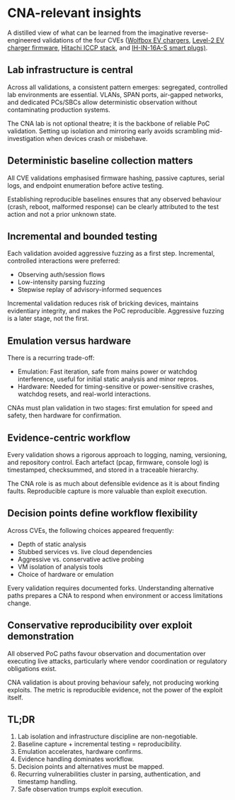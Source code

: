 # CNA-relevant insights

A distilled view of what can be learned from the imaginative reverse-engineered validations of the four CVEs 
([Wolfbox EV chargers](wolfbox-cluster.md), [Level-2 EV charger firmware](micro-scada-x.md), 
[Hitachi ICCP stack](micro-scada.md), and [IH-IN-16A-S smart plugs)](haat-smartplug.md). 

## Lab infrastructure is central

Across all validations, a consistent pattern emerges: segregated, controlled lab environments are essential. VLANs, SPAN ports, air-gapped networks, and dedicated PCs/SBCs allow deterministic observation without contaminating production systems.

The CNA lab is not optional theatre; it is the backbone of reliable PoC validation. Setting up isolation and mirroring early avoids scrambling mid-investigation when devices crash or misbehave.

## Deterministic baseline collection matters

All CVE validations emphasised firmware hashing, passive captures, serial logs, and endpoint enumeration before active testing.

Establishing reproducible baselines ensures that any observed behaviour (crash, reboot, malformed response) can be clearly attributed to the test action and not a prior unknown state.

## Incremental and bounded testing

Each validation avoided aggressive fuzzing as a first step. Incremental, controlled interactions were preferred:

* Observing auth/session flows
* Low-intensity parsing fuzzing
* Stepwise replay of advisory-informed sequences

Incremental validation reduces risk of bricking devices, maintains evidentiary integrity, and makes the PoC reproducible. Aggressive fuzzing is a later stage, not the first.

## Emulation versus hardware

There is a recurring trade-off:

* Emulation: Fast iteration, safe from mains power or watchdog interference, useful for initial static analysis and minor repros.
* Hardware: Needed for timing-sensitive or power-sensitive crashes, watchdog resets, and real-world interactions.

CNAs must plan validation in two stages: first emulation for speed and safety, then hardware for confirmation.

## Evidence-centric workflow

Every validation shows a rigorous approach to logging, naming, versioning, and repository control. Each artefact (pcap, firmware, console log) is timestamped, checksummed, and stored in a traceable hierarchy.

The CNA role is as much about defensible evidence as it is about finding faults. Reproducible capture is more valuable than exploit execution.

## Decision points define workflow flexibility

Across CVEs, the following choices appeared frequently:

* Depth of static analysis
* Stubbed services vs. live cloud dependencies
* Aggressive vs. conservative active probing
* VM isolation of analysis tools
* Choice of hardware or emulation

Every validation requires documented forks. Understanding alternative paths prepares a CNA to respond when environment or access limitations change.

## Conservative reproducibility over exploit demonstration

All observed PoC paths favour observation and documentation over executing live attacks, particularly where vendor coordination or regulatory obligations exist.

CNA validation is about proving behaviour safely, not producing working exploits. The metric is reproducible evidence, not the power of the exploit itself.

## TL;DR

1. Lab isolation and infrastructure discipline are non-negotiable.
2. Baseline capture + incremental testing = reproducibility.
3. Emulation accelerates, hardware confirms.
4. Evidence handling dominates workflow.
5. Decision points and alternatives must be mapped.
6. Recurring vulnerabilities cluster in parsing, authentication, and timestamp handling.
7. Safe observation trumps exploit execution.
